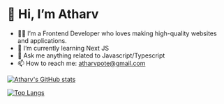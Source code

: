# 👋 Hi, I’m Atharv

- 👨‍💻 I’m a Frontend Developer who loves making high-quality websites and applications.
- 🌱 I’m currently learning Next JS
- 💭 Ask me anything related to Javascript/Typescript
- 📫 How to reach me: atharvpote@gmail.com

<!---
atharvpote/atharvpote is a ✨ special ✨ repository because its `README.md` (this file) appears on your GitHub profile.
You can click the Preview link to take a look at your changes.
--->
[![Atharv's GitHub stats](https://github-readme-stats.vercel.app/api?username=atharvpote)](https://github.com/anuraghazra/github-readme-stats)

[![Top Langs](https://github-readme-stats.vercel.app/api/top-langs/?username=atharvpote)](https://github.com/anuraghazra/github-readme-stats)

